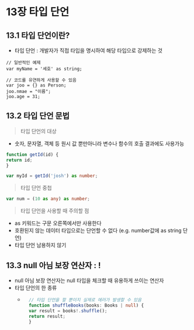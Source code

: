 # 13장 타입 단언

## 13.1 타입 단언이란?
- 타입 단언 : 개발자가 직접 타입을 명시하여 해당 타입으로 강제하는 것
```tsx
// 일반적인 예제
var myName = '세호' as string;

// 코드를 유연하게 사용할 수 있음
var joo = {} as Person;
joo.nmae = "이름";
joo.age = 31;
```

## 13.2 타입 단언 문법
> 타입 단언의 대상
- 숫자, 문자열, 객체 등 원시 값 뿐만아니라 변수나 함수의 호출 결과에도 사용가능
```typescript
function getId(id) {
return id;
}

var myId = getId('josh') as number;
```

> 타입 단언 중첩
```typescript
var num = (10 as any) as number;
```

> 타입 단언을 사용할 때 주의할 점
- as 키워드는 구문 오른쪽에서만 사용한다
- 호환된지 않는 데이터 타입으로는 단언할 수 없다 (e.g. number값에 as string 단언)
- 타입 단언 남용하지 않기

## 13.3 null 아님 보장 연산자 : !
- null 아님 보장 연산자는 null 타입을 체크할 때 유용하게 쓰이는 연산자
- 타입 단언의 한 종류
    - ```typescript
        // 타입 단언을 할 뿐이지 실제로 에러가 발생할 수 있음
        function shuffleBooks(books: Books | null) {
        var result = books!.shuffle();
        return result;
        }
        ```